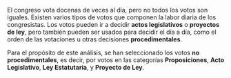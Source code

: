 ﻿El congreso vota docenas de veces al día,  pero no todos los votos son iguales. Existen varios tipos de votos que componen la labor diaria de los congresistas. Los votos pueden ir a decidir **actos legislativos** o **proyectos de ley**, pero también pueden ser usados para decidir el día a día, como el orden de las votaciones u otras decisiones **procedimentales**.

Para el propósito de este análisis, se han seleccionado los votos **no procedimentales**, es decir, por votos en las categorías **Proposiciones**, **Acto Legislativo**, **Ley Estatutaria**, y **Proyecto de Ley**.
<!--stackedit_data:
eyJoaXN0b3J5IjpbLTUyMzU5MTA3Ml19
-->